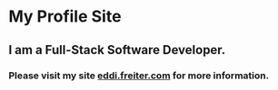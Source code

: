 <h1 align="left">My Profile Site</h1>
<h2 align="left">I am a Full-Stack Software Developer.</h2>
<h3 align="left">Please visit my site <a href="https://profile.freiter.com">eddi.freiter.com</a> for more information.</h3>